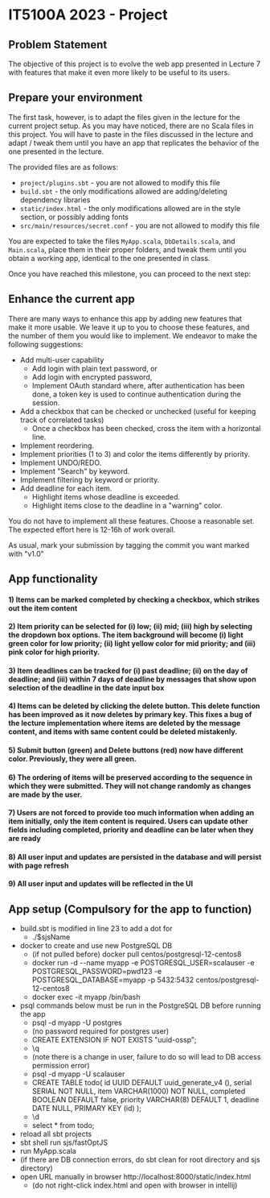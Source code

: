 # IT5100A 2023 - Project

## Problem Statement

The objective of this project is to evolve the web app presented in Lecture 7
with features that make it even more likely to be useful to its users.

## Prepare your environment

The first task, however, is to adapt the files given in the lecture for
the current project setup. As you may have noticed, there are no
Scala files in this project. You will have to paste in the files discussed
in the lecture and adapt / tweak them until you have an app that replicates
the behavior of the one presented in the lecture.

The provided files are as follows:
  * `project/plugins.sbt` - you are not allowed to modify this file
  * `build.sbt` - the only modifications allowed are adding/deleting dependency libraries
  * `static/index.html` - the only modifications allowed are in the style section, or possibly adding fonts
  * `src/main/resources/secret.conf` - you are not allowed to modify this file

You are expected to take the files `MyApp.scala`, `DbDetails.scala`, and `Main.scala`,
place them in their proper folders, and tweak them until you obtain a working app,
identical to the one presented in class.

Once you have reached this milestone, you can proceed to the next step:

## Enhance the current app

There are many ways to enhance this app by adding new features that make it
more usable. We leave it up to you to choose these features, and the
number of them you would like to implement. We endeavor to make the
following suggestions:

  * Add multi-user capability
       * Add login with plain text password, or
       * Add login with encrypted password,
       * Implement OAuth standard where, after authentication has been 
         done, a token key is used to continue authentication during the session.
  * Add a checkbox that can be checked or unchecked 
    (useful for keeping track of correlated tasks)
       * Once a checkbox has been checked, cross the item with a horizontal line.
  * Implement reordering.
  * Implement priorities (1 to 3) and color the items differently by priority.
  * Implement UNDO/REDO.
  * Implement "Search" by keyword.
  * Implement filtering by keyword or priority.
  * Add deadline for each item.
       * Highlight items whose deadline is exceeded.
       * Highlight items close to the deadline in a "warning" color.

You do not have to implement all these features. Choose a reasonable set.
The expected effort here is 12-16h of work overall.

As usual, mark your submission by tagging the commit you want marked with "v1.0"

## App functionality
#### 1) Items can be marked completed by checking a checkbox, which strikes out the item content
#### 2) Item priority can be selected for (i) low; (ii) mid; (iii) high by selecting the dropdown box options. The item background will become (i) light green color for low priority; (ii) light yellow color for mid priority; and (iii) pink color for high priority.
#### 3) Item deadlines can be tracked for (i) past deadline; (ii) on the day of deadline; and (iii) within 7 days of deadline by messages that show upon selection of the deadline in the date input box
#### 4) Items can be deleted by clicking the delete button. This delete function has been improved as it now deletes by primary key. This fixes a bug of the lecture implementation where items are deleted by the message content, and items with same content could be deleted mistakenly.
#### 5) Submit button (green) and Delete buttons (red) now have different color. Previously, they were all green.
#### 6) The ordering of items will be preserved according to the sequence in which they were submitted. They will not change randomly as changes are made by the user.
#### 7) Users are not forced to provide too much information when adding an item initially, only the item content is required. Users can update other fields including completed, priority and deadline can be later when they are ready
#### 8) All user input and updates are persisted in the database and will persist with page refresh
#### 9) All user input and updates will be reflected in the UI

## App setup (Compulsory for the app to function)
* build.sbt is modified in line 23 to add a dot for 
  * ./$sjsName
* docker to create and use new PostgreSQL DB
  * (if not pulled before) docker pull centos/postgresql-12-centos8 
  * docker run -d --name myapp -e POSTGRESQL_USER=scalauser -e POSTGRESQL_PASSWORD=pwd123 -e POSTGRESQL_DATABASE=myapp -p 5432:5432 centos/postgresql-12-centos8
  * docker exec -it myapp /bin/bash
* psql commands below must be run in the PostgreSQL DB before running the app
  * psql -d myapp -U postgres
  * (no password required for postgres user)
  * CREATE EXTENSION IF NOT EXISTS "uuid-ossp";
  * \q
  * (note there is a change in user, failure to do so will lead to DB access permission error)
  * psql -d myapp -U scalauser
  * CREATE TABLE todo(
      id UUID DEFAULT uuid_generate_v4 (),
      serial SERIAL NOT NULL,
      item VARCHAR(1000) NOT NULL,
      completed BOOLEAN DEFAULT false,
      priority VARCHAR(8) DEFAULT 1,
      deadline DATE NULL,
      PRIMARY KEY (id)
    );
  * \d
  * select * from todo;
* reload all sbt projects 
* sbt shell run sjs/fastOptJS 
* run MyApp.scala 
* (if there are DB connection errors, do sbt clean for root directory and sjs directory)
* open URL manually in browser http://localhost:8000/static/index.html
  * (do not right-click index.html and open with browser in intellij)
